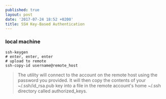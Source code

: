 ```yaml
---
published: true
layout: post
date: '2017-07-24 18:52 +0200'
title: SSH Key-Based Authentication
---
```

### local machine

    ssh-keygen
    # enter, enter, enter
    # upload to remote
    ssh-copy-id username@remote_host
    
> The utility will connect to the account on the remote host using the password you provided. It will then copy the contents of your ~/.ssh/id_rsa.pub key into a file in the remote account's home ~/.ssh directory called authorized_keys.


